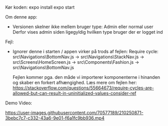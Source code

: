 Kør koden: expo install
           expo start

Om denne app:
- Versionen skelner ikke mellem bruger type: Admin eller normal user
           Derfor vises admin siden ligegyldig hvilken type bruger der er logget ind

Fejl:
- Ignorer denne i starten / appen virker på trods af fejlen:
  Require cycle: src\Navigations\BottomNav.js -> src\Navigations\StackNav.js -> src\Screens\HomeScreen.js -> src\Components\Fashion.js ->   src\Navigations\BottomNav.js

  Fejlen kommer pga. den måde vi importerer komponenterne i hinanden og skaber en forkert afhængighed.
  Læs mere om fejlen her: https://stackoverflow.com/questions/55664673/require-cycles-are-allowed-but-can-result-in-uninitialized-values-consider-ref 

Demo Video:



https://user-images.githubusercontent.com/70577189/210250871-3bebc7c7-c332-43a6-9e01-f6a1fc9bb936.mp4

